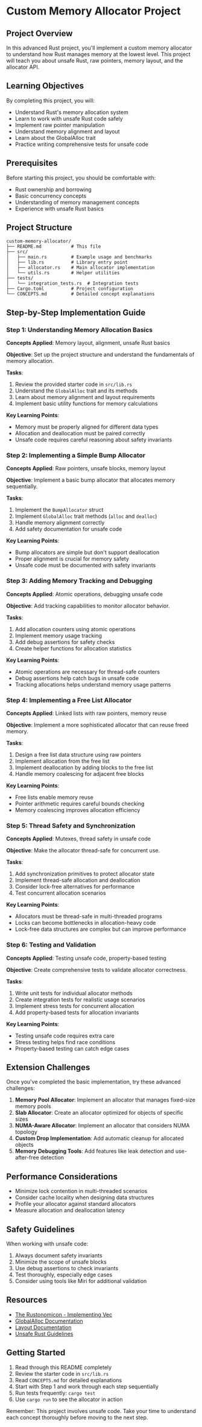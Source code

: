 # Custom Memory Allocator Project

## Project Overview

In this advanced Rust project, you'll implement a custom memory allocator to understand how Rust manages memory at the lowest level. This project will teach you about unsafe Rust, raw pointers, memory layout, and the allocator API.

## Learning Objectives

By completing this project, you will:

- Understand Rust's memory allocation system
- Learn to work with unsafe Rust code safely
- Implement raw pointer manipulation
- Understand memory alignment and layout
- Learn about the GlobalAlloc trait
- Practice writing comprehensive tests for unsafe code

## Prerequisites

Before starting this project, you should be comfortable with:

- Rust ownership and borrowing
- Basic concurrency concepts
- Understanding of memory management concepts
- Experience with unsafe Rust basics

## Project Structure

```
custom-memory-allocator/
├── README.md           # This file
├── src/
│   ├── main.rs         # Example usage and benchmarks
│   ├── lib.rs          # Library entry point
│   ├── allocator.rs    # Main allocator implementation
│   └── utils.rs        # Helper utilities
├── tests/
│   └── integration_tests.rs  # Integration tests
├── Cargo.toml          # Project configuration
└── CONCEPTS.md         # Detailed concept explanations
```

## Step-by-Step Implementation Guide

### Step 1: Understanding Memory Allocation Basics

**Concepts Applied**: Memory layout, alignment, unsafe Rust basics

**Objective**: Set up the project structure and understand the fundamentals of memory allocation.

**Tasks**:
1. Review the provided starter code in `src/lib.rs`
2. Understand the `GlobalAlloc` trait and its methods
3. Learn about memory alignment and layout requirements
4. Implement basic utility functions for memory calculations

**Key Learning Points**:
- Memory must be properly aligned for different data types
- Allocation and deallocation must be paired correctly
- Unsafe code requires careful reasoning about safety invariants

### Step 2: Implementing a Simple Bump Allocator

**Concepts Applied**: Raw pointers, unsafe blocks, memory layout

**Objective**: Implement a basic bump allocator that allocates memory sequentially.

**Tasks**:
1. Implement the `BumpAllocator` struct
2. Implement `GlobalAlloc` trait methods (`alloc` and `dealloc`)
3. Handle memory alignment correctly
4. Add safety documentation for unsafe code

**Key Learning Points**:
- Bump allocators are simple but don't support deallocation
- Proper alignment is crucial for memory safety
- Unsafe code must be documented with safety invariants

### Step 3: Adding Memory Tracking and Debugging

**Concepts Applied**: Atomic operations, debugging unsafe code

**Objective**: Add tracking capabilities to monitor allocator behavior.

**Tasks**:
1. Add allocation counters using atomic operations
2. Implement memory usage tracking
3. Add debug assertions for safety checks
4. Create helper functions for allocation statistics

**Key Learning Points**:
- Atomic operations are necessary for thread-safe counters
- Debug assertions help catch bugs in unsafe code
- Tracking allocations helps understand memory usage patterns

### Step 4: Implementing a Free List Allocator

**Concepts Applied**: Linked lists with raw pointers, memory reuse

**Objective**: Implement a more sophisticated allocator that can reuse freed memory.

**Tasks**:
1. Design a free list data structure using raw pointers
2. Implement allocation from the free list
3. Implement deallocation by adding blocks to the free list
4. Handle memory coalescing for adjacent free blocks

**Key Learning Points**:
- Free lists enable memory reuse
- Pointer arithmetic requires careful bounds checking
- Memory coalescing improves allocation efficiency

### Step 5: Thread Safety and Synchronization

**Concepts Applied**: Mutexes, thread safety in unsafe code

**Objective**: Make the allocator thread-safe for concurrent use.

**Tasks**:
1. Add synchronization primitives to protect allocator state
2. Implement thread-safe allocation and deallocation
3. Consider lock-free alternatives for performance
4. Test concurrent allocation scenarios

**Key Learning Points**:
- Allocators must be thread-safe in multi-threaded programs
- Locks can become bottlenecks in allocation-heavy code
- Lock-free data structures are complex but can improve performance

### Step 6: Testing and Validation

**Concepts Applied**: Testing unsafe code, property-based testing

**Objective**: Create comprehensive tests to validate allocator correctness.

**Tasks**:
1. Write unit tests for individual allocator methods
2. Create integration tests for realistic usage scenarios
3. Implement stress tests for concurrent allocation
4. Add property-based tests for allocation invariants

**Key Learning Points**:
- Testing unsafe code requires extra care
- Stress testing helps find race conditions
- Property-based testing can catch edge cases

## Extension Challenges

Once you've completed the basic implementation, try these advanced challenges:

1. **Memory Pool Allocator**: Implement an allocator that manages fixed-size memory pools
2. **Slab Allocator**: Create an allocator optimized for objects of specific sizes
3. **NUMA-Aware Allocator**: Implement an allocator that considers NUMA topology
4. **Custom Drop Implementation**: Add automatic cleanup for allocated objects
5. **Memory Debugging Tools**: Add features like leak detection and use-after-free detection

## Performance Considerations

- Minimize lock contention in multi-threaded scenarios
- Consider cache locality when designing data structures
- Profile your allocator against standard allocators
- Measure allocation and deallocation latency

## Safety Guidelines

When working with unsafe code:

1. Always document safety invariants
2. Minimize the scope of unsafe blocks
3. Use debug assertions to check invariants
4. Test thoroughly, especially edge cases
5. Consider using tools like Miri for additional validation

## Resources

- [The Rustonomicon - Implementing Vec](https://doc.rust-lang.org/nomicon/vec/vec.html)
- [GlobalAlloc Documentation](https://doc.rust-lang.org/std/alloc/trait.GlobalAlloc.html)
- [Layout Documentation](https://doc.rust-lang.org/std/alloc/struct.Layout.html)
- [Unsafe Rust Guidelines](https://doc.rust-lang.org/book/ch19-01-unsafe-rust.html)

## Getting Started

1. Read through this README completely
2. Review the starter code in `src/lib.rs`
3. Read `CONCEPTS.md` for detailed explanations
4. Start with Step 1 and work through each step sequentially
5. Run tests frequently: `cargo test`
6. Use `cargo run` to see the allocator in action

Remember: This project involves unsafe code. Take your time to understand each concept thoroughly before moving to the next step.